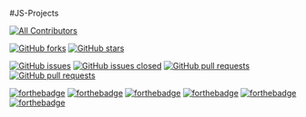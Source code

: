 #JS-Projects

<!-- ALL-CONTRIBUTORS-BADGE:START - Do not remove or modify this section -->
[![All Contributors](https://img.shields.io/badge/all_contributors-27-orange.svg?style=flat-square)](#contributors-)
<!-- ALL-CONTRIBUTORS-BADGE:END -->
[![GitHub forks](https://img.shields.io/github/forks/Ritwik880/JS-Projects.svg?style=social&label=Fork&maxAge=2592000)](https://gitHub.com/Ritwik880/JS-Projects/network/)
[![GitHub stars](https://img.shields.io/github/stars/Ritwik880/JS-Projects.svg?style=social&label=Star&maxAge=2592000)](https://gitHub.com/Ritwik880/JS-Projects/stargazers/)


[![GitHub issues](https://img.shields.io/github/issues/Ritwik880/JS-Projects.svg)](https://github.com/Ritwik880/JS-Projects/issues)
[![GitHub issues closed](https://img.shields.io/github/issues-closed/Ritwik880/JS-Projects.svg)](https://github.com/Ritwik880/JS-Projects/issues?q=is%3Aissue+is%3Aclosed)
[![GitHub pull requests](https://img.shields.io/github/issues-pr/Ritwik880/JS-Projects.svg)](https://github.com/Ritwik880/JS-Projects/pulls)
[![GitHub pull requests](https://img.shields.io/github/issues-pr-closed/Ritwik880/JS-Projects.svg)](https://github.com/Ritwik880/JS-Projects/pulls?q=is%3Apr+is%3Aclosed)


[![forthebadge](https://forthebadge.com/images/badges/built-by-developers.svg)](https://forthebadge.com)
[![forthebadge](https://forthebadge.com/images/badges/built-with-love.svg)](https://forthebadge.com)
[![forthebadge](https://forthebadge.com/images/badges/built-with-swag.svg)](https://forthebadge.com)
[![forthebadge](https://forthebadge.com/images/badges/made-with-javascript.svg)](https://forthebadge.com)
[![forthebadge](https://forthebadge.com/images/badges/made-with-go.svg)](https://forthebadge.com)
[![forthebadge](https://forthebadge.com/images/badges/you-didnt-ask-for-this.svg)](https://forthebadge.com)

